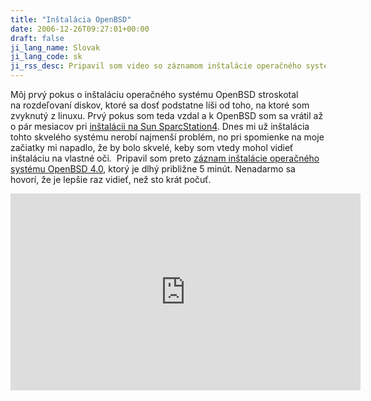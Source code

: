 ```yaml
---
title: "Inštalácia OpenBSD"
date: 2006-12-26T09:27:01+00:00
draft: false
ji_lang_name: Slovak
ji_lang_code: sk
ji_rss_desc: Pripavil som video so záznamom inštalácie operačného systému OpenBSD 4.0.
---
```


Môj prvý pokus o inštaláciu operačného systému OpenBSD stroskotal na rozdeľovaní diskov, ktoré sa dosť podstatne líši od toho, na ktoré som zvyknutý z linuxu. 
Prvý pokus som teda vzdal a k OpenBSD som sa vrátil až o pár mesiacov pri [inštalácii na Sun SparcStation4][1]. 
Dnes mi už inštalácia tohto skvelého systému nerobí najmenší problém, no pri spomienke na moje začiatky mi napadlo, že by bolo skvelé, keby som vtedy mohol vidieť inštaláciu na vlastné oči. 
Pripavil som preto [záznam inštalácie operačného systému OpenBSD 4.0][2], ktorý je dlhý približne 5 minút. 
Nenadarmo sa hovorí, že je lepšie raz vidieť, než sto krát počuť.

<iframe width="560" height="315" src="https://www.youtube.com/embed/k379pL8EAOw?rel=0" frameborder="0" allowfullscreen></iframe>

[1]: /openbsd-na-sun-sparcstation4/
[2]: https://www.youtube.com/watch?v=k379pL8EAOw